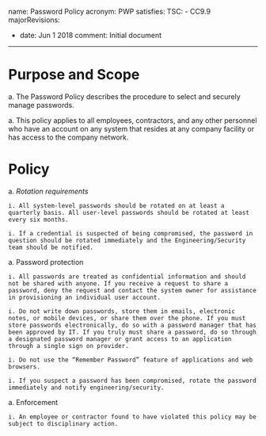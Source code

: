 
name: Password Policy
acronym: PWP
satisfies:
  TSC:
    - CC9.9
majorRevisions:
  - date: Jun 1 2018
    comment: Initial document
---

# Purpose and Scope 

a. The Password Policy describes the procedure to select and securely manage passwords. 

a. This policy applies to all employees, contractors, and any other personnel who have an account on any system that resides at any company facility or has access to the company network.  

# Policy

a. *Rotation requirements* 

    i. All system-level passwords should be rotated on at least a quarterly basis. All user-level passwords should be rotated at least every six months. 

    i. If a credential is suspected of being compromised, the password in question should be rotated immediately and the Engineering/Security team should be notified. 

a. Password protection

    i. All passwords are treated as confidential information and should not be shared with anyone. If you receive a request to share a password, deny the request and contact the system owner for assistance in provisioning an individual user account. 

    i. Do not write down passwords, store them in emails, electronic notes, or mobile devices, or share them over the phone. If you must store passwords electronically, do so with a password manager that has been approved by IT. If you truly must share a password, do so through a designated password manager or grant access to an application through a single sign on provider. 

    i. Do not use the “Remember Password” feature of applications and web browsers. 

    i. If you suspect a password has been compromised, rotate the password immediately and notify engineering/security. 

a. Enforcement

    i. An employee or contractor found to have violated this policy may be subject to disciplinary action. 


